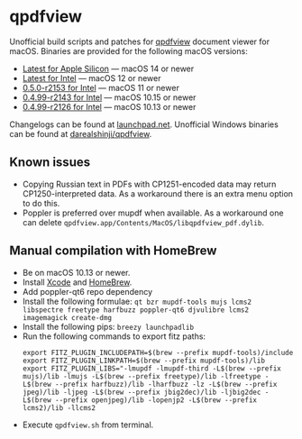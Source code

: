 qpdfview
========

Unofficial build scripts and patches for [qpdfview](https://launchpad.net/qpdfview) document viewer for macOS. Binaries are provided for the following macOS versions:

* [Latest for Apple Silicon](https://github.com/vit9696/qpdfview/releases/latest) — macOS 14 or newer
* [Latest for Intel](https://github.com/vit9696/qpdfview/releases/latest) — macOS 12 or newer
* [0.5.0-r2153 for Intel](https://github.com/vit9696/qpdfview/releases/tag/r2153u71) — macOS 11 or newer
* [0.4.99-r2143 for Intel](https://github.com/vit9696/qpdfview/releases/tag/r2143u64) — macOS 10.15 or newer
* [0.4.99-r2126 for Intel](https://github.com/vit9696/qpdfview/releases/tag/r2126u40) — macOS 10.13 or newer

Changelogs can be found at [launchpad.net](https://bazaar.launchpad.net/~adamreichold/qpdfview/trunk/changes).
Unofficial Windows binaries can be found at [darealshinji/qpdfview](https://github.com/darealshinji/qpdfview).

## Known issues

- Copying Russian text in PDFs with CP1251-encoded data may return CP1250-interpreted data.
  As a workaround there is an extra menu option to do this.
- Poppler is preferred over mupdf when available.
  As a workaround one can delete `qpdfview.app/Contents/MacOS/libqpdfview_pdf.dylib`.

## Manual compilation with HomeBrew

- Be on macOS 10.13 or newer.
- Install [Xcode](https://developer.apple.com/xcode) and [HomeBrew](https://brew.sh).
- Add poppler-qt6 repo dependency
- Install the following formulae: `qt bzr mupdf-tools mujs lcms2 libspectre freetype harfbuzz poppler-qt6 djvulibre lcms2 imagemagick create-dmg`
- Install the following pips: `breezy launchpadlib`
- Run the following commands to export fitz paths:
    ```
    export FITZ_PLUGIN_INCLUDEPATH=$(brew --prefix mupdf-tools)/include
    export FITZ_PLUGIN_LINKPATH=$(brew --prefix mupdf-tools)/lib
    export FITZ_PLUGIN_LIBS="-lmupdf -lmupdf-third -L$(brew --prefix mujs)/lib -lmujs -L$(brew --prefix freetype)/lib -lfreetype -L$(brew --prefix harfbuzz)/lib -lharfbuzz -lz -L$(brew --prefix jpeg)/lib -ljpeg -L$(brew --prefix jbig2dec)/lib -ljbig2dec -L$(brew --prefix openjpeg)/lib -lopenjp2 -L$(brew --prefix lcms2)/lib -llcms2
    ```
- Execute `qpdfview.sh` from terminal.

